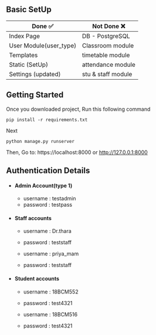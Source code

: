 ## **Basic SetUp**

Done ✅ | Not Done  ❌
------------------|------------------
Index  Page | DB - PostgreSQL
User Module(user_type) | Classroom module
Templates | timetable module
Static (SetUp) | attendance module
Settings (updated) | stu & staff module

## **Getting Started**

Once you downloaded project, Run this following command
```
pip install -r requirements.txt
```
Next
```
python manage.py runserver
```
Then, Go to: https://localhost:8000 or http://127.0.0.1:8000

## **Authentication Details**
 - #### Admin Account(type 1)
    - username : testadmin
    - password : testpass
    
 - #### Staff accounts
    - username : Dr.thara
    - password : teststaff

    - username : priya_mam	
    - password : teststaff
 - #### Student accounts
    - username : 18BCM552	
    - password : test4321

    - username : 18BCM516
    - password : test4321
